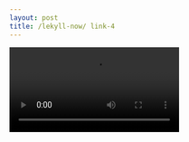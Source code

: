 ```yaml
---
layout: post
title: /lekyll-now/ link-4
---
```


<div class="vid-wrap">
    <video controls autoplay loop>
    <source src="https://cdn.jsdelivr.net/gh/xx025/cloudimg/img/20210212074612.mp3?autoplay=1&loop=1" type="video/mp4">
    </video>
</div>

